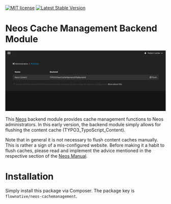 [![MIT license](http://img.shields.io/badge/license-MIT-brightgreen.svg)](http://opensource.org/licenses/MIT)
[![Latest Stable Version](https://poser.pugx.org/flownative/neos-cachemanagement/version)](https://packagist.org/packages/flownative/neos-cachemanagement)

# Neos Cache Management Backend Module

![Screenshot of the Cache Management Module](Documentation/BackendScreenshot.png)

This [Neos](https://www.neos.io) backend module provides cache management functions to Neos administrators. In this
early version, the backend module simply allows for flushing the content cache (TYPO3_TypoScript_Content).

Note that in general it is not necessary to flush content caches manually. This is rather a sign of a mis-configured
website. Before making it a habit to flush caches, please read and implement the advice mentioned in the respective
section of the [Neos Manual](http://neos.readthedocs.org/en/stable/CreatingASite/ContentCache.html).

# Installation

Simply install this package via Composer. The package key is `flownative/neos-cachemanagement`.
